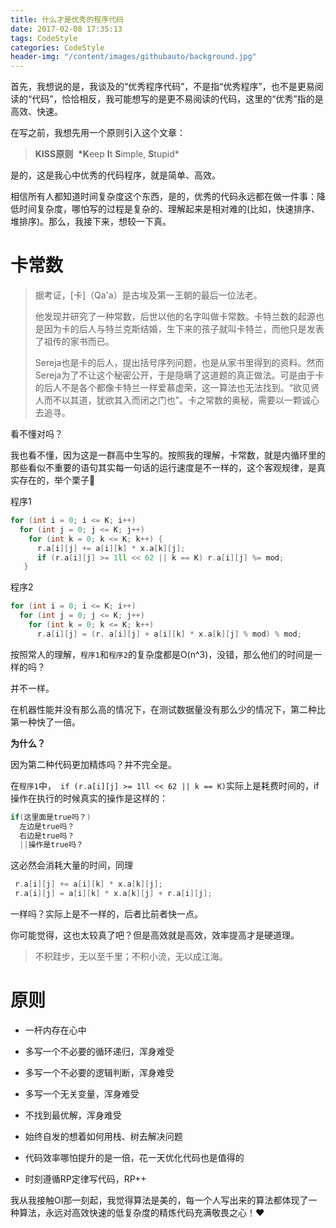 ```yaml
---
title: 什么才是优秀的程序代码
date: 2017-02-08 17:35:13
tags: CodeStyle
categories: CodeStyle
header-img: "/content/images/githubauto/background.jpg"
---
```




首先，我想说的是，我谈及的“优秀程序代码”，不是指“优秀程序”，也不是更易阅读的“代码”，恰恰相反，我可能想写的是更不易阅读的代码，这里的“优秀”指的是高效、快速。

在写之前，我想先用一个原则引入这个文章：

> **KISS原则**  **\*K**eep **I**t **S**imple, **S**tupid* 

是的，这是我心中优秀的代码程序，就是简单、高效。

相信所有人都知道时间复杂度这个东西，是的，优秀的代码永远都在做一件事：降低时间复杂度，哪怕写的过程是复杂的、理解起来是相对难的(比如，快速排序、堆排序)。那么，我接下来，想较一下真。

# 卡常数

> 据考证，[卡]（Qa'a）是古埃及第一王朝的最后一位法老。
>
> 他发现并研究了一种常数，后世以他的名字叫做卡常数。卡特兰数的起源也是因为卡的后人与特兰克斯结婚，生下来的孩子就叫卡特兰，而他只是发表了祖传的家书而已。
>
> Sereja也是卡的后人，提出括号序列问题，也是从家书里得到的资料。然而Sereja为了不让这个秘密公开，于是隐瞒了这道题的真正做法。可是由于卡的后人不是各个都像卡特兰一样爱慕虚荣，这一算法也无法找到。“欲见贤人而不以其道，犹欲其入而闭之门也”。卡之常数的奥秘，需要以一颗诚心去追寻。



看不懂对吗？

我也看不懂，因为这是一群高中生写的。按照我的理解，卡常数，就是内循环里的那些看似不重要的语句其实每一句话的运行速度是不一样的，这个客观规律，是真实存在的，举个栗子🌰

程序1

```c
for (int i = 0; i <= K; i++)
  for (int j = 0; j <= K; j++)
    for (int k = 0; k <= K; k++) { 
      r.a[i][j] += a[i][k] * x.a[k][j];
      if (r.a[i][j] >= 1ll << 62 || k == K) r.a[i][j] %= mod;
   }
```

程序2

```C
for (int i = 0; i <= K; i++)
  for (int j = 0; j <= K; j++)
    for (int k = 0; k <= K; k++)
      r.a[i][j] = (r. a[i][j] + a[i][k] * x.a[k][j] % mod) % mod; 
```

按照常人的理解，`程序1`和`程序2`的复杂度都是O(n^3)，没错，那么他们的时间是一样的吗？

并不一样。

在机器性能并没有那么高的情况下，在测试数据量没有那么少的情况下，第二种比第一种快了一倍。

**为什么？**

因为第二种代码更加精炼吗？并不完全是。

在`程序1`中，`` if (r.a[i][j] >= 1ll << 62 || k == K)``实际上是耗费时间的，if操作在执行的时候真实的操作是这样的：

```c
if(这里面是true吗？)
  左边是true吗？
  右边是true吗？
  ||操作是true吗？
```

这必然会消耗大量的时间，同理

```c
 r.a[i][j] += a[i][k] * x.a[k][j];
 r.a[i][j] = a[i][k] * x.a[k][j] + r.a[i][j];
```

一样吗？实际上是不一样的，后者比前者快一点。

你可能觉得，这也太较真了吧？但是高效就是高效，效率提高才是硬道理。

> 不积跬步，无以至千里；不积小流，无以成江海。

# 原则

* 一杆内存在心中

* 多写一个不必要的循环递归，浑身难受

* 多写一个不必要的逻辑判断，浑身难受

* 多写一个无关变量，浑身难受

* 不找到最优解，浑身难受

* 始终自发的想着如何用栈、树去解决问题

* 代码效率哪怕提升的是一倍，花一天优化代码也是值得的

* 时刻遵循RP定律写代码，RP++


我从我接触OI那一刻起，我觉得算法是美的，每一个人写出来的算法都体现了一种算法，永远对高效快速的低复杂度的精炼代码充满敬畏之心！❤️